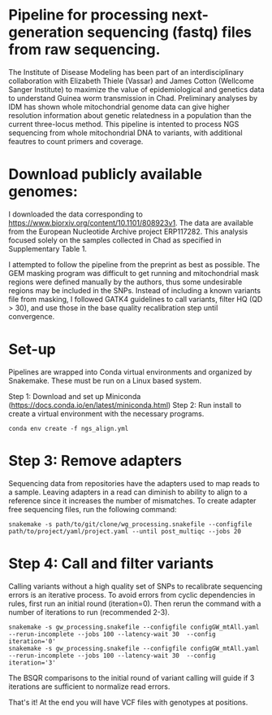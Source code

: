 # Pipeline for processing next-generation sequencing (fastq) files from raw sequencing.

The Institute of Disease Modeling has been part of an interdisciplinary  collaboration with Elizabeth Thiele (Vassar) and James Cotton (Wellcome Sanger Institute) to maximize the value of epidemiological and genetics data to understand Guinea worm transmission in Chad. Preliminary analyses by IDM has shown whole mitochondrial genome data can give higher resolution information about genetic relatedness in a population than the current three-locus method. 
This pipeline is intented to process NGS sequencing from whole mitochondrial DNA to variants, with additional feautres to count primers and coverage. 


# Download publicly available genomes:
I downloaded the data corresponding to https://www.biorxiv.org/content/10.1101/808923v1. The data are available from the European Nucleotide Archive project ERP117282. This analysis focused solely on the samples collected in Chad as specified in Supplementary Table 1.

I attempted to follow the pipeline from the preprint as best as possible. The GEM masking program was difficult to get running and mitochondrial mask regions were defined manually by the authors, thus some undesirable regions may be included in the SNPs. Instead of including a known variants file from masking, I followed GATK4 guidelines to call variants, filter HQ (QD > 30), and use those in the base quality recalibration step until convergence.

# Set-up
Pipelines are wrapped into Conda virtual environments and organized by Snakemake. These must be run on a Linux based system.

Step 1: Download and set up Miniconda (https://docs.conda.io/en/latest/miniconda.html)
Step 2: Run install to create a virtual environment with the necessary programs.
```
conda env create -f ngs_align.yml
```

# Step 3: Remove adapters
Sequencing data from repositories have the adapters used to map reads to a sample. Leaving adapters in a read can diminish to ability to align to a reference since it increases the number of mismatches. To create adapter free sequencing files, run the following command:
```
snakemake -s path/to/git/clone/wg_processing.snakefile --configfile path/to/project/yaml/project.yaml --until post_multiqc --jobs 20
```

# Step 4: Call and filter variants

Calling variants without a high quality set of SNPs to recalibrate sequencing errors is an iterative process. To avoid errors from cyclic dependencies in rules, first run an initial round (iteration=0). Then rerun the command with a number of iterations to run (recommended 2-3).

```
snakemake -s gw_processing.snakefile --configfile configGW_mtAll.yaml --rerun-incomplete --jobs 100 --latency-wait 30  --config iteration='0'
snakemake -s gw_processing.snakefile --configfile configGW_mtAll.yaml --rerun-incomplete --jobs 100 --latency-wait 30  --config iteration='3'
```

The BSQR comparisons to the initial round of variant calling will guide if 3 iterations are sufficient to normalize read errors.

That's it! At the end you will have VCF files with genotypes at positions. 
